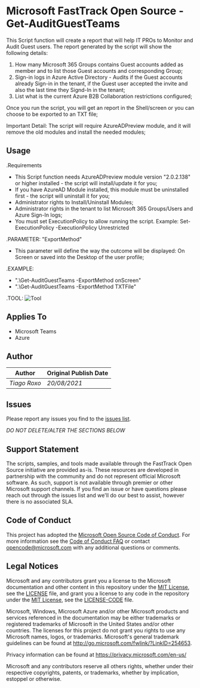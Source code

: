 # Microsoft FastTrack Open Source - Get-AuditGuestTeams

This Script function will create a report that will help IT PROs to Monitor and Audit Guest users. The report generated by the script will show the following details:
1. How many Microsoft 365 Groups contains Guest accounts added as member and to list those Guest accounts and corresponding Group;
2. Sign-in logs in Azure Active Directory - Audits if the Guest accounts already Sign-in in the tenant, if the Guest user accepted the invite and also the last time they Signd-In in the tenant;
3. List what is the current Azure B2B Collaboration restrictions configured;

Once you run the script, you will get an report in the Shell/screen or you can choose to be exported to an TXT file;
 
Important Detail: The script will require AzureADPreview module, and it will remove the old modules and install the needed modules;

## Usage

.Requirements
- This Script function needs AzureADPreview module version "2.0.2.138" or higher installed - the script will install/update it for you;
- If you have AzureAD Module installed, this module must be uninstalled first - the script will uninstall it for you;
- Administrator rights to Install/Uninstall Modules;
- Administrator rights in the tenant to list  Microsoft 365 Groups/Users and Azure Sign-In logs;
- You must set ExecutionPolicy to allow running the script. Example: Set-ExecutionPolicy -ExecutionPolicy Unrestricted

.PARAMETER: "ExportMethod"
- This parameter will define the way the outcome will be displayed: On Screen or saved into the Desktop of the user profile;

.EXAMPLE:
- ".\Get-AuditGuestTeams -ExportMethod onScreen"
- ".\Get-AuditGuestTeams -ExportMethod TXTFile"

.TOOL:
![Tool](https://github.com/)

## Applies To

- Microsoft Teams
- Azure

## Author

|Author|Original Publish Date
|----|--------------------------
|_Tiago Roxo_|_20/08/2021_|

## Issues

Please report any issues you find to the [issues list](https://github.com/microsoft/FastTrack/issues).


_DO NOT DELETE/ALTER THE SECTIONS BELOW_

## Support Statement

The scripts, samples, and tools made available through the FastTrack Open Source initiative are provided as-is. These resources are developed in partnership with the community and do not represent official Microsoft software. As such, support is not available through premier or other Microsoft support channels. If you find an issue or have questions please reach out through the issues list and we'll do our best to assist, however there is no associated SLA.

## Code of Conduct

This project has adopted the [Microsoft Open Source Code of Conduct](https://opensource.microsoft.com/codeofconduct/).
For more information see the [Code of Conduct FAQ](https://opensource.microsoft.com/codeofconduct/faq/) or
contact [opencode@microsoft.com](mailto:opencode@microsoft.com) with any additional questions or comments.

## Legal Notices

Microsoft and any contributors grant you a license to the Microsoft documentation and other content in this repository under the [MIT License](https://opensource.org/licenses/MIT), see the [LICENSE](LICENSE) file, and grant you a license to any code in the repository under the [MIT License](https://opensource.org/licenses/MIT), see the [LICENSE-CODE](LICENSE-CODE) file.

Microsoft, Windows, Microsoft Azure and/or other Microsoft products and services referenced in the documentation may be either trademarks or registered trademarks of Microsoft in the United States and/or other countries. The licenses for this project do not grant you rights to use any Microsoft names, logos, or trademarks. Microsoft's general trademark guidelines can be found at http://go.microsoft.com/fwlink/?LinkID=254653.

Privacy information can be found at https://privacy.microsoft.com/en-us/

Microsoft and any contributors reserve all others rights, whether under their respective copyrights, patents,
or trademarks, whether by implication, estoppel or otherwise.
